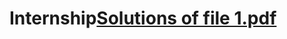 # Internship[Solutions of file 1.pdf](https://github.com/ritix13/Internship/files/10954532/Solutions.of.file.1.pdf)
